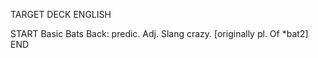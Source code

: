 TARGET DECK
ENGLISH

START
Basic
Bats
Back: predic. Adj. Slang crazy. [originally pl. Of *bat2]
END
